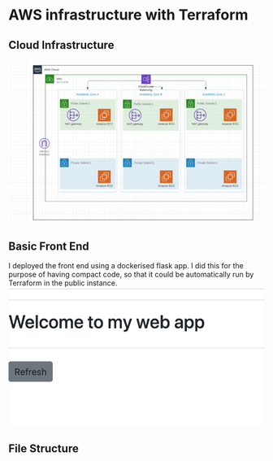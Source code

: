 # AWS infrastructure with Terraform

## Cloud Infrastructure
![imageofinfrastructure](https://github.com/sophiecosgrove/terraformtest/blob/master/images/Screenshot%202020-10-11%20at%2022.16.20.png)

## Basic Front End
I deployed the front end using a dockerised flask app. I did this for the purpose of having compact code, so that it could be automatically run by Terraform in the public instance.
![imageoffrontend](https://github.com/sophiecosgrove/terraformtest/blob/master/images/Screenshot%202020-10-11%20at%2018.03.31.png)

## File Structure
